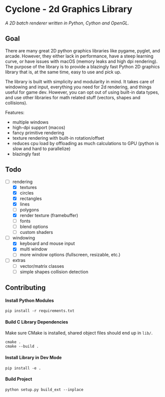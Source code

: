 # Cyclone - 2d Graphics Library
_A 2D batch renderer written in Python, Cython and OpenGL._

## Goal
There are many great 2D python graphics libraries like pygame, pyglet, and arcade. However, they either lack in performance, have a steep learning curve, or have issues with macOS (memory leaks and high dpi rendering).
The purpose of the library is to provide a blazingly fast Python 2D graphics library that is, at the same time, easy to use and pick up. 

The library is built with simplicity and modularity in mind. It takes care of windowing and input, everything you need for 2d rendering, and things useful for game dev. However, you can opt out of using built-in data types, and use other libraries for math related stuff (vectors, shapes and collisions).

Features: 
- multiple windows
- high-dpi support (macos)
- fancy primitive rendering
- texture rendering with built-in rotation/offset
- reduces cpu load by offloading as much calculations to GPU (python is slow and hard to parallelize)
- blazingly fast

## Todo
- [ ] rendering
  - [x] textures
  - [x] circles
  - [x] rectangles
  - [x] lines
  - [ ] polygons
  - [x] render texture (framebuffer)
  - [ ] fonts
  - [ ] blend options
  - [ ] custom shaders
- [ ] windowing
  - [x] keyboard and mouse input
  - [x] multi window
  - [ ] more window options (fullscreen, resizable, etc.)
- [ ] extras
  - [ ] vector/matrix classes
  - [ ] simple shapes collision detection

## Contributing
#### Install Python Modules
```
pip install -r requirements.txt
```

#### Build C Library Dependencies
Make sure CMake is installed, shared object files should end up in `lib/`.
```
cmake .
cmake --build .
```

#### Install Library in Dev Mode
```
pip install -e .
```

#### Build Project
```
python setup.py build_ext --inplace
```
